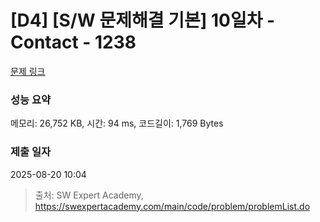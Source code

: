 # [D4] [S/W 문제해결 기본] 10일차 - Contact - 1238 

[문제 링크](https://swexpertacademy.com/main/code/problem/problemDetail.do?contestProbId=AV15B1cKAKwCFAYD) 

### 성능 요약

메모리: 26,752 KB, 시간: 94 ms, 코드길이: 1,769 Bytes

### 제출 일자

2025-08-20 10:04



> 출처: SW Expert Academy, https://swexpertacademy.com/main/code/problem/problemList.do